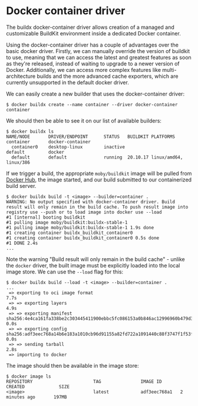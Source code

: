 # Docker container driver

The buildx docker-container driver allows creation of a managed and
customizable BuildKit environment inside a dedicated Docker container.

Using the docker-container driver has a couple of advantages over the basic
docker driver. Firstly, we can manually override the version of buildkit to
use, meaning that we can access the latest and greatest features as soon as
they're released, instead of waiting to upgrade to a newer version of Docker.
Additionally, we can access more complex features like multi-architecture
builds and the more advanced cache exporters, which are currently unsupported
in the default docker driver.

We can easily create a new builder that uses the docker-container driver:

```console
$ docker buildx create --name container --driver docker-container
container
```

We should then be able to see it on our list of available builders:

```console
$ docker buildx ls
NAME/NODE       DRIVER/ENDPOINT      STATUS   BUILDKIT PLATFORMS
container       docker-container                       
  container0    desktop-linux        inactive          
default         docker                                 
  default       default              running  20.10.17 linux/amd64, linux/386
```

If we trigger a build, the appropriate `moby/buildkit` image will be pulled
from [Docker Hub](https://hub.docker.com/u/moby/buildkit), the image started,
and our build submitted to our containerized build server.

```console
$ docker buildx build -t <image> --builder=container .
WARNING: No output specified with docker-container driver. Build result will only remain in the build cache. To push result image into registry use --push or to load image into docker use --load
#1 [internal] booting buildkit
#1 pulling image moby/buildkit:buildx-stable-1
#1 pulling image moby/buildkit:buildx-stable-1 1.9s done
#1 creating container buildx_buildkit_container0
#1 creating container buildx_buildkit_container0 0.5s done
#1 DONE 2.4s
...
```

Note the warning "Build result will only remain in the build cache" - unlike
the `docker` driver, the built image must be explicitly loaded into the local
image store. We can use the `--load` flag for this:

```console
$ docker buildx build --load -t <image> --builder=container .
...
 => exporting to oci image format                                                                                                      7.7s
 => => exporting layers                                                                                                                4.9s
 => => exporting manifest sha256:4e4ca161fa338be2c303445411900ebbc5fc086153a0b846ac12996960b479d3                                      0.0s 
 => => exporting config sha256:adf3eec768a14b6e183a1010cb96d91155a82fd722a1091440c88f3747f1f53f                                        0.0s 
 => => sending tarball                                                                                                                 2.8s 
 => importing to docker   
```

The image should then be available in the image store:

```console
$ docker image ls
REPOSITORY                       TAG               IMAGE ID       CREATED             SIZE
<image>                          latest            adf3eec768a1   2 minutes ago       197MB
```
